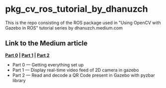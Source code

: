 # pkg_cv_ros_tutorial_by_dhanuzch
This is the repo consisting of the ROS package used in "Using OpenCV with Gazebo in ROS" tutorial series by dhanuzch.medium.com

## Link to the Medium article
**[Part 0](https://dhanuzch.medium.com/using-opencv-with-gazebo-in-robot-operating-system-ros-part-0-getting-everything-set-up-b60d4b2e472e) | [Part 1](https://dhanuzch.medium.com/using-opencv-with-gazebo-in-robot-operating-system-ros-part-1-display-real-time-video-feed-a98c078c708b) | [Part 2](https://dhanuzch.medium.com/using-opencv-with-gazebo-in-robot-operating-system-ros-part-2-read-and-decode-a-qr-code-ed6ce5c298ca)** 

 - Part 0 — Getting everything set up
 - Part 1 — Display real-time video feed of 2D camera in gazebo
 - Part 2 — Read and decode a QR Code present in Gazebo with pyzbar library
